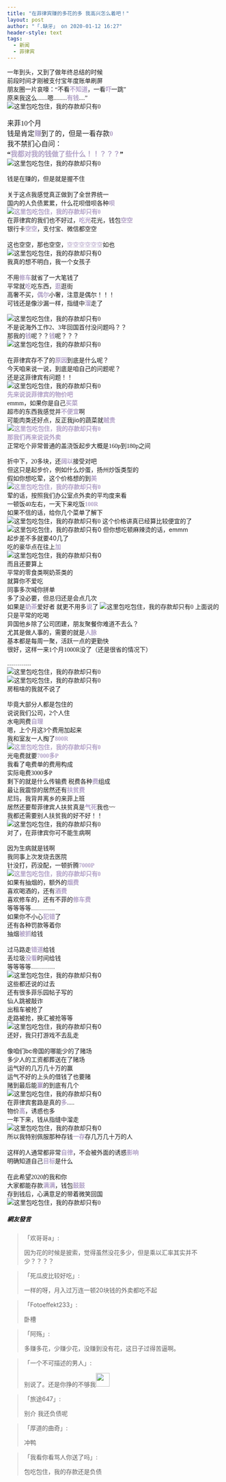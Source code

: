 ```yaml
---
title: "在菲律宾赚的多花的多 我高兴怎么着吧！"
layout: post
author: "「.缺牙」 on 2020-01-12 16:27"
header-style: text
tags:
  - 新闻
  - 菲律宾
---
```


<span style="font-family: 微软雅黑, &quot;Microsoft YaHei&quot;;">一年到头，又到了做年终总结的时候</span>
<br>
<span style="font-family: 微软雅黑, &quot;Microsoft YaHei&quot;;">前段时间才刚被支付宝年度账单刷屏</span>
<br>
<span style="font-family: 微软雅黑, &quot;Microsoft YaHei&quot;;">朋友圈一片哀嚎：“不看<strong><span style="font-family: 微软雅黑, &quot;Microsoft YaHei&quot;; color: rgb(178, 162, 199);">不知道</span></strong>，一看<strong><span style="font-family: 微软雅黑, &quot;Microsoft YaHei&quot;; color: rgb(178, 162, 199);">吓</span></strong>一跳”</span>
<br>
<span style="font-family: 微软雅黑, &quot;Microsoft YaHei&quot;;">原来我这么.......嗯.........<strong><span style="font-family: 微软雅黑, &quot;Microsoft YaHei&quot;; color: rgb(178, 162, 199);">有钱</span></strong>....”</span>
<span style="font-family: 微软雅黑, &quot;Microsoft YaHei&quot;;"><br></span>
<span style="font-family: 微软雅黑, &quot;Microsoft YaHei&quot;;"><img src="http://images.feileyuan.com/images/ueditor/202001121509000030.jpg" title="这里包吃包住，我的存款却只有0" alt="这里包吃包住，我的存款却只有0"></span>
<span style="font-family: 微软雅黑, &quot;Microsoft YaHei&quot;;"><br></span>
<br>
<span style="font-size: 16px; font-family: 微软雅黑, &quot;Microsoft YaHei&quot;;">来菲10个月</span>
<span style="font-size: 16px; font-family: 微软雅黑, &quot;Microsoft YaHei&quot;;"><br></span>
<span style="font-size: 16px; font-family: 微软雅黑, &quot;Microsoft YaHei&quot;;">钱是肯定<strong><span style="font-size: 16px; font-family: 微软雅黑, &quot;Microsoft YaHei&quot;; color: rgb(178, 162, 199);">赚</span></strong>到了的，但是一看存款<strong><span style="font-size: 16px; font-family: 微软雅黑, &quot;Microsoft YaHei&quot;; color: rgb(178, 162, 199);">0</span></strong></span>
<span style="font-size: 16px; font-family: 微软雅黑, &quot;Microsoft YaHei&quot;;"><br></span>
<span style="font-size: 16px; font-family: 微软雅黑, &quot;Microsoft YaHei&quot;;">我不禁扪心自问：</span>
<span style="font-size: 16px; font-family: 微软雅黑, &quot;Microsoft YaHei&quot;;"><br></span>
<span style="overflow-wrap: break-word; font-weight: 700; font-size: 16px; font-family: 微软雅黑, &quot;Microsoft YaHei&quot;;">“<span style="overflow-wrap: break-word; font-weight: 700; font-size: 16px; font-family: 微软雅黑, &quot;Microsoft YaHei&quot;; color: rgb(178, 162, 199);">我都对我的钱做了些什么！！？？？</span>”</span>
<span style="font-family: 微软雅黑, &quot;Microsoft YaHei&quot;;"><br></span>
<span style="font-family: 微软雅黑, &quot;Microsoft YaHei&quot;;"><img src="http://images.feileyuan.com/images/ueditor/202001121512000059.gif" title="这里包吃包住，我的存款却只有0" alt="这里包吃包住，我的存款却只有0"></span><br>
<span style="font-family: 微软雅黑, &quot;Microsoft YaHei&quot;;"><br></span>
<span style="font-family: 微软雅黑, &quot;Microsoft YaHei&quot;;">钱是在赚的，但是就是握不住<br></span>
<br>
<span style="font-family: 微软雅黑, &quot;Microsoft YaHei&quot;;">关于这点我感觉真正做到了全世界统一</span>
<br>
<span style="font-family: 微软雅黑, &quot;Microsoft YaHei&quot;;">国内的人负债累累，什么花呗借呗各种<strong><span style="font-family: 微软雅黑, &quot;Microsoft YaHei&quot;; color: rgb(178, 162, 199);">呗</span></strong></span>
<span style="font-family: 微软雅黑, &quot;Microsoft YaHei&quot;;"><strong><span style="font-family: 微软雅黑, &quot;Microsoft YaHei&quot;; color: rgb(178, 162, 199);"><br></span></strong></span>
<span style="font-family: 微软雅黑, &quot;Microsoft YaHei&quot;;"><strong><span style="font-family: 微软雅黑, &quot;Microsoft YaHei&quot;; color: rgb(178, 162, 199);"><img src="http://images.feileyuan.com/images/ueditor/202001121516000019.gif" title="这里包吃包住，我的存款却只有0" alt="这里包吃包住，我的存款却只有0"></span></strong></span>
<br>
<span style="font-family: 微软雅黑, &quot;Microsoft YaHei&quot;;">在菲律宾的我们也不好过，<strong><span style="font-family: 微软雅黑, &quot;Microsoft YaHei&quot;; color: rgb(178, 162, 199);">吃光</span></strong>花光，钱包<strong><span style="font-family: 微软雅黑, &quot;Microsoft YaHei&quot;; color: rgb(178, 162, 199);">空空</span></strong></span>
<br>
银行卡<strong><span style="color: rgb(178, 162, 199);">空空</span></strong>，支付宝、微信都空空<br>
<br>
这也空空，那也空空，<span style="color: rgb(178, 162, 199);">空空空空空空</span>如也
<br>
<img src="http://images.feileyuan.com/images/ueditor/202001121518000018.gif" title="这里包吃包住，我的存款却只有0" alt="这里包吃包住，我的存款却只有0">
<br>
<span style="font-family: 微软雅黑, &quot;Microsoft YaHei&quot;;">我真的想不明白，我一个女孩子<br></span>
<br>
<span style="font-family: 微软雅黑, &quot;Microsoft YaHei&quot;;">不用<strong><span style="font-family: 微软雅黑, &quot;Microsoft YaHei&quot;; color: rgb(178, 162, 199);">修车</span></strong>就省了一大笔钱了</span>
<br>
<span style="font-family: 微软雅黑, &quot;Microsoft YaHei&quot;;">平常就<strong><span style="font-family: 微软雅黑, &quot;Microsoft YaHei&quot;; color: rgb(178, 162, 199);">吃</span></strong>吃东西，<span style="font-family: 微软雅黑, &quot;Microsoft YaHei&quot;; color: rgb(178, 162, 199);"><strong>逛</strong></span>逛街</span>
<br>
<span style="font-family: 微软雅黑, &quot;Microsoft YaHei&quot;;">高奢不买，<strong><span style="font-family: 微软雅黑, &quot;Microsoft YaHei&quot;; color: rgb(178, 162, 199);">偶尔</span></strong>小奢，注意是偶尔！！！</span>
<br>
<span style="font-family: 微软雅黑, &quot;Microsoft YaHei&quot;;">可钱还是像沙漏一样，指缝中<strong><span style="font-family: 微软雅黑, &quot;Microsoft YaHei&quot;; color: rgb(178, 162, 199);">溜</span></strong>走了<br></span>
<span style="font-family: 微软雅黑, &quot;Microsoft YaHei&quot;;"><br></span>
<span style="font-family: 微软雅黑, &quot;Microsoft YaHei&quot;;"><img src="http://images.feileyuan.com/images/ueditor/202001121521000053.gif" title="这里包吃包住，我的存款却只有0" alt="这里包吃包住，我的存款却只有0"></span>
<span style="font-family: 微软雅黑, &quot;Microsoft YaHei&quot;;"><br></span>
<span style="font-family: 微软雅黑, &quot;Microsoft YaHei&quot;;">不是说海外工作2、3年回国首付没问题吗？？</span>
<span style="font-family: 微软雅黑, &quot;Microsoft YaHei&quot;;"><br></span>
<span style="font-family: 微软雅黑, &quot;Microsoft YaHei&quot;;">那我的<span style="font-family: 微软雅黑, &quot;Microsoft YaHei&quot;; color: rgb(178, 162, 199);"><strong>钱</strong></span>呢？？<span style="font-family: 微软雅黑, &quot;Microsoft YaHei&quot;; color: rgb(178, 162, 199);"><strong>钱</strong></span>呢？？？</span>
<span style="font-family: 微软雅黑, &quot;Microsoft YaHei&quot;;"><br></span>
<span style="font-family: 微软雅黑, &quot;Microsoft YaHei&quot;;"><img src="http://images.feileyuan.com/images/ueditor/202001121524000016.jpg" title="这里包吃包住，我的存款却只有0" alt="这里包吃包住，我的存款却只有0"></span>
<span style="font-family: 微软雅黑, &quot;Microsoft YaHei&quot;;"><br></span>
<br>
<span style="font-family:微软雅黑, Microsoft YaHei">在菲律宾存不了的<strong><span style="color: rgb(178, 162, 199);">原因</span></strong>到底是什么呢？</span>
<br>
<span style="font-family: 微软雅黑, &quot;Microsoft YaHei&quot;;">今天咱来说一说，到底是咱自己的问题呢？</span>
<span style="font-family: 微软雅黑, &quot;Microsoft YaHei&quot;;"><br></span>
<span style="font-family: 微软雅黑, &quot;Microsoft YaHei&quot;;">还是这菲律宾有问题！！</span>
<span style="font-family: 微软雅黑, &quot;Microsoft YaHei&quot;;"><br></span>
<span style="font-family: 微软雅黑, &quot;Microsoft YaHei&quot;;"><img src="http://images.feileyuan.com/images/ueditor/202001121526000002.gif" title="这里包吃包住，我的存款却只有0" alt="这里包吃包住，我的存款却只有0"></span>
<span style="font-family: 微软雅黑, &quot;Microsoft YaHei&quot;;"><br></span>
<span style="font-family: 微软雅黑, &quot;Microsoft YaHei&quot;;"><strong><span style="color: rgb(178, 162, 199);">先来说说菲律宾的物价吧</span></strong></span>
<br>
<span style="font-family:微软雅黑, Microsoft YaHei">emmm，如果你是自己<strong><span style="color: rgb(178, 162, 199);">买菜</span></strong></span>
<span style="font-family:微软雅黑, Microsoft YaHei"><br></span>
<span style="font-family:微软雅黑, Microsoft YaHei">超市的东西我感觉并<span style="color: rgb(178, 162, 199);"><strong>不便宜</strong></span>啊</span>
<span style="font-family:微软雅黑, Microsoft YaHei"><br></span>
<span style="font-family:微软雅黑, Microsoft YaHei">可能肉类还好点，反正我</span>jio的<span style="font-family:微软雅黑, Microsoft YaHei">蔬菜就<strong><span style="color: rgb(178, 162, 199);">贼贵</span></strong></span>
<span style="font-family:微软雅黑, Microsoft YaHei"><strong><span style="color: rgb(178, 162, 199);"><br></span></strong></span>
<span style="font-family:微软雅黑, Microsoft YaHei"><strong><span style="color: rgb(178, 162, 199);"><img src="http://images.feileyuan.com/images/ueditor/202001121529000036.gif" title="这里包吃包住，我的存款却只有0" alt="这里包吃包住，我的存款却只有0"></span></strong></span>
<span style="font-family:微软雅黑, Microsoft YaHei"><strong><span style="color: rgb(178, 162, 199);"><br></span></strong></span>
<strong><span style="font-family: 微软雅黑, &quot;Microsoft YaHei&quot;; color: rgb(178, 162, 199);">那我们再来说说外卖</span></strong>
<strong><span style="font-family: 微软雅黑, &quot;Microsoft YaHei&quot;; color: rgb(178, 162, 199);"><br></span></strong>
<span style="font-family: 微软雅黑, &quot;Microsoft YaHei&quot;;">正常吃个非常普通的盖浇饭起步大概是160p到180p之间</span><br>
<span style="font-family: 微软雅黑, &quot;Microsoft YaHei&quot;;"><br></span>
<span style="font-family: 微软雅黑, &quot;Microsoft YaHei&quot;;">折中下，20多块，还<strong><span style="font-family: 微软雅黑, &quot;Microsoft YaHei&quot;; color: rgb(178, 162, 199);">阔以</span></strong>接受对吧</span>
<span style="font-family: 微软雅黑, &quot;Microsoft YaHei&quot;;"><br></span>
<span style="font-family: 微软雅黑, &quot;Microsoft YaHei&quot;;">但这只是起步价，例如什么炒蛋，扬州炒饭类型的</span>
<span style="font-family: 微软雅黑, &quot;Microsoft YaHei&quot;;"><br></span>
<span style="font-family: 微软雅黑, &quot;Microsoft YaHei&quot;;">假如你想吃荤，这个价格想的到<strong><span style="font-family: 微软雅黑, &quot;Microsoft YaHei&quot;; color: rgb(178, 162, 199);">美</span></strong></span>
<br>
<span style="font-family: 微软雅黑, &quot;Microsoft YaHei&quot;;"><strong><span style="font-family: 微软雅黑, &quot;Microsoft YaHei&quot;; color: rgb(178, 162, 199);"><img src="http://images.feileyuan.com/images/ueditor/202001121535000027.jpg" title="这里包吃包住，我的存款却只有0" alt="这里包吃包住，我的存款却只有0"></span></strong></span>
<span style="font-family: 微软雅黑, &quot;Microsoft YaHei&quot;;"><strong><span style="font-family: 微软雅黑, &quot;Microsoft YaHei&quot;; color: rgb(178, 162, 199);"><br></span></strong></span>
<span style="font-family: 微软雅黑, &quot;Microsoft YaHei&quot;;">荤的话，按照我们办公室点外卖的平均度来看</span>
<br>
<span style="font-family: 微软雅黑, &quot;Microsoft YaHei&quot;;">一顿饭40左右，一天下来吃饭<strong><span style="font-family: 微软雅黑, &quot;Microsoft YaHei&quot;; color: rgb(178, 162, 199);">100R</span></strong></span>
<br>
<span style="font-family: 微软雅黑, &quot;Microsoft YaHei&quot;;">如果不信的话，给你几个菜单了解下</span>
<span style="font-family: 微软雅黑, &quot;Microsoft YaHei&quot;;"><br></span>
<span style="font-family: 微软雅黑, &quot;Microsoft YaHei&quot;;"><img src="http://images.feileyuan.com/images/ueditor/202001121541000038.jpg" title="这里包吃包住，我的存款却只有0" alt="这里包吃包住，我的存款却只有0"></span>
这个价格讲真已经算比较便宜的了
<br>
<img src="http://images.feileyuan.com/images/ueditor/202001121542000054.jpg" title="这里包吃包住，我的存款却只有0" alt="这里包吃包住，我的存款却只有0">
但你想吃顿麻辣烫的话，emmm
<br>
起步差不多就要40几了
<br>
吃的豪华点在往上<strong><span style="color: rgb(178, 162, 199);">加</span></strong>
<br>
<img src="http://images.feileyuan.com/images/ueditor/202001121543000049.gif" title="这里包吃包住，我的存款却只有0" alt="这里包吃包住，我的存款却只有0">
<br>
<span style="font-family: 微软雅黑, &quot;Microsoft YaHei&quot;;">而且还要算上</span>
<span style="font-family: 微软雅黑, &quot;Microsoft YaHei&quot;;"><br></span>
<span style="font-family: 微软雅黑, &quot;Microsoft YaHei&quot;;">平常的零食类啊奶茶类的</span>
<span style="font-family: 微软雅黑, &quot;Microsoft YaHei&quot;;"><br></span>
<span style="font-family: 微软雅黑, &quot;Microsoft YaHei&quot;;">就算你不爱吃</span>
<span style="font-family: 微软雅黑, &quot;Microsoft YaHei&quot;;"><br></span>
<span style="font-family: 微软雅黑, &quot;Microsoft YaHei&quot;;">同事多次喊你拼单</span>
<span style="font-family: 微软雅黑, &quot;Microsoft YaHei&quot;;"><br></span>
<span style="font-family: 微软雅黑, &quot;Microsoft YaHei&quot;;">多了没必要，但总归还是会点几次</span>
<span style="font-family: 微软雅黑, &quot;Microsoft YaHei&quot;;"><br></span>
<span style="font-family: 微软雅黑, &quot;Microsoft YaHei&quot;;">如果是<span style="font-family: 微软雅黑, &quot;Microsoft YaHei&quot;; color: rgb(178, 162, 199);"><strong>奶茶</strong></span>爱好者 就更不用多<strong><span style="font-family: 微软雅黑, &quot;Microsoft YaHei&quot;; color: rgb(178, 162, 199);">说</span></strong>了</span>
<span style="font-family: 微软雅黑, &quot;Microsoft YaHei&quot;;"><img src="http://images.feileyuan.com/images/ueditor/202001121551000032.gif" title="这里包吃包住，我的存款却只有0" alt="这里包吃包住，我的存款却只有0"></span>
<span style="font-family: 微软雅黑, &quot;Microsoft YaHei&quot;;">上面说的只是平常的吃喝</span>
<span style="font-family: 微软雅黑, &quot;Microsoft YaHei&quot;;"><br></span>
<span style="font-family: 微软雅黑, &quot;Microsoft YaHei&quot;;">异国他乡除了公司团建，朋友聚餐你难道不去么？</span>
<span style="font-family: 微软雅黑, &quot;Microsoft YaHei&quot;;"><br></span>
<span style="font-family: 微软雅黑, &quot;Microsoft YaHei&quot;;">尤其是做人事的，需要的就是<strong><span style="font-family: 微软雅黑, &quot;Microsoft YaHei&quot;; color: rgb(178, 162, 199);">人脉</span></strong></span>
<span style="font-family: 微软雅黑, &quot;Microsoft YaHei&quot;;"><br></span>
<span style="font-family:微软雅黑, Microsoft YaHei">基本都是每周一聚，活跃一点的更勤快</span>
<span style="font-family:微软雅黑, Microsoft YaHei"><br></span>
<span style="font-family:微软雅黑, Microsoft YaHei">很好，这样一来1个月1000R没了（还是很省的情况下）<br></span>
<span style="font-family:微软雅黑, Microsoft YaHei"><br></span>
<span style="font-family:微软雅黑, Microsoft YaHei">…………</span>
<span style="font-family:微软雅黑, Microsoft YaHei"><br></span>
<span style="font-family:微软雅黑, Microsoft YaHei"><img src="http://images.feileyuan.com/images/ueditor/202001121557000053.jpg" title="这里包吃包住，我的存款却只有0" alt="这里包吃包住，我的存款却只有0"></span>
<span style="font-family:微软雅黑, Microsoft YaHei"><br></span>
<span style="font-family:微软雅黑, Microsoft YaHei"><img src="http://images.feileyuan.com/images/ueditor/202001121558000037.jpg" title="这里包吃包住，我的存款却只有0" alt="这里包吃包住，我的存款却只有0"></span>
<span style="font-family:微软雅黑, Microsoft YaHei"><br></span>
<span style="font-family:微软雅黑, Microsoft YaHei">房租啥的我就不说了<br></span>
<span style="font-family:微软雅黑, Microsoft YaHei"><br></span>
<span style="font-family:微软雅黑, Microsoft YaHei">毕竟大部分人都是包住的</span>
<span style="font-family:微软雅黑, Microsoft YaHei"><br></span>
<span style="font-family:微软雅黑, Microsoft YaHei">说说我们公司，2个人住</span>
<span style="font-family:微软雅黑, Microsoft YaHei"><br></span>
<span style="font-family:微软雅黑, Microsoft YaHei">水电网费<strong><span style="color: rgb(178, 162, 199);">自理</span></strong></span>
<span style="font-family:微软雅黑, Microsoft YaHei"><br></span>
<span style="font-family:微软雅黑, Microsoft YaHei">嗯，上个月这3个费用加起来</span>
<span style="font-family:微软雅黑, Microsoft YaHei"><br></span>
<span style="font-family:微软雅黑, Microsoft YaHei">我和室友一人掏了<span style="color: rgb(178, 162, 199);"><strong>800R</strong></span></span>
<span style="font-family:微软雅黑, Microsoft YaHei"><span style="color: rgb(178, 162, 199);"><strong><br></strong></span></span>
<span style="font-family:微软雅黑, Microsoft YaHei"><span style="color: rgb(178, 162, 199);"><strong><img src="http://images.feileyuan.com/images/ueditor/202001121602000059.gif" title="这里包吃包住，我的存款却只有0" alt="这里包吃包住，我的存款却只有0"></strong></span></span>
<span style="font-family:微软雅黑, Microsoft YaHei"><span style="color: rgb(178, 162, 199);"><strong><br></strong></span></span>
<span style="font-family: 微软雅黑, &quot;Microsoft YaHei&quot;;">光电费就要<strong><span style="font-family: 微软雅黑, &quot;Microsoft YaHei&quot;; color: rgb(178, 162, 199);">7000多P</span></strong></span>
<br>
<span style="font-family: 微软雅黑, &quot;Microsoft YaHei&quot;;">我看了电费单的费用构成</span>
<br>
<span style="font-family: 微软雅黑, &quot;Microsoft YaHei&quot;;">实际电费3000多P&nbsp;</span>
<span style="font-family: 微软雅黑, &quot;Microsoft YaHei&quot;;"><br></span>
<span style="font-family: 微软雅黑, &quot;Microsoft YaHei&quot;;">剩下的就是什么传输费 税费各种<strong><span style="font-family: 微软雅黑, &quot;Microsoft YaHei&quot;; color: rgb(178, 162, 199);">费</span></strong>组成</span>
<br>
<span style="font-family: 微软雅黑, &quot;Microsoft YaHei&quot;;">最让我震惊的居然还有<span style="font-family: 微软雅黑, &quot;Microsoft YaHei&quot;; color: rgb(178, 162, 199);"><strong>扶贫费</strong></span></span>
<br>
<span style="font-family: 微软雅黑, &quot;Microsoft YaHei&quot;;">尼玛，我背井离乡的来菲上班</span>
<br>
<span style="font-family: 微软雅黑, &quot;Microsoft YaHei&quot;;">居然还要帮菲律宾人扶贫真是<span style="font-family: 微软雅黑, &quot;Microsoft YaHei&quot;; color: rgb(178, 162, 199);"><strong>气死</strong></span>我也~~</span>
<br>
<span style="font-family: 微软雅黑, &quot;Microsoft YaHei&quot;;">我都还需要别人扶贫我的好不好！！</span>
<span style="font-family: 微软雅黑, &quot;Microsoft YaHei&quot;;"><br></span>
<span style="font-family: 微软雅黑, &quot;Microsoft YaHei&quot;;"><img src="http://images.feileyuan.com/images/ueditor/202001121606000048.gif" title="这里包吃包住，我的存款却只有0" alt="这里包吃包住，我的存款却只有0"></span>
<span style="font-family: 微软雅黑, &quot;Microsoft YaHei&quot;;"><br></span>
<span style="font-family: 微软雅黑, &quot;Microsoft YaHei&quot;;">对了，在菲律宾你可不能生病啊<br></span>
<span style="font-family: 微软雅黑, &quot;Microsoft YaHei&quot;;"><br></span>
<span style="font-family: 微软雅黑, &quot;Microsoft YaHei&quot;;">因为生病就是钱啊</span>
<span style="font-family: 微软雅黑, &quot;Microsoft YaHei&quot;;"><br></span>
<span style="font-family: 微软雅黑, &quot;Microsoft YaHei&quot;;">我同事上次发烧去医院</span>
<span style="font-family: 微软雅黑, &quot;Microsoft YaHei&quot;;"><br></span>
<span style="font-family: 微软雅黑, &quot;Microsoft YaHei&quot;;">针没打，药没配，一顿折腾<span style="font-family: 微软雅黑, &quot;Microsoft YaHei&quot;; color: rgb(178, 162, 199);"><strong>7000P</strong></span></span>
<span style="font-family: 微软雅黑, &quot;Microsoft YaHei&quot;; color: rgb(178, 162, 199);"><strong><br></strong></span>
<span style="font-family: 微软雅黑, &quot;Microsoft YaHei&quot;; color: rgb(178, 162, 199);"><strong><img src="http://images.feileyuan.com/images/ueditor/202001121608000026.gif" title="这里包吃包住，我的存款却只有0" alt="这里包吃包住，我的存款却只有0"></strong></span>
<span style="font-family: 微软雅黑, &quot;Microsoft YaHei&quot;; color: rgb(178, 162, 199);"><strong><br></strong></span>
<span style="font-family: 微软雅黑, &quot;Microsoft YaHei&quot;;">如果有抽烟的，额外的<strong><span style="font-family: 微软雅黑, &quot;Microsoft YaHei&quot;; color: rgb(178, 162, 199);">烟费</span></strong></span>
<span style="font-family: 微软雅黑, &quot;Microsoft YaHei&quot;;"><br></span>
<span style="font-family: 微软雅黑, &quot;Microsoft YaHei&quot;;">喜欢喝酒的，还有<strong><span style="font-family: 微软雅黑, &quot;Microsoft YaHei&quot;; color: rgb(178, 162, 199);">酒费</span></strong></span>
<span style="font-family: 微软雅黑, &quot;Microsoft YaHei&quot;;"><br></span>
<span style="font-family: 微软雅黑, &quot;Microsoft YaHei&quot;;">喜欢修车的，还有不菲的<strong><span style="font-family: 微软雅黑, &quot;Microsoft YaHei&quot;; color: rgb(178, 162, 199);">修车费</span></strong></span>
<br>
<span style="font-family: 微软雅黑, &quot;Microsoft YaHei&quot;;">等等等等…………</span>
<span style="font-family: 微软雅黑, &quot;Microsoft YaHei&quot;; color: rgb(178, 162, 199);"><strong><br></strong></span>
<span style="font-family: 微软雅黑, &quot;Microsoft YaHei&quot;;">如果你不小心<strong><span style="font-family: 微软雅黑, &quot;Microsoft YaHei&quot;; color: rgb(178, 162, 199);">犯错</span></strong>了</span>
<br>
<span style="font-family: 微软雅黑, &quot;Microsoft YaHei&quot;;">还有各种罚款等着你</span>
<br>
<span style="font-family: 微软雅黑, &quot;Microsoft YaHei&quot;;">抽烟<strong><span style="font-family: 微软雅黑, &quot;Microsoft YaHei&quot;; color: rgb(178, 162, 199);">被抓</span></strong>给钱<br></span>
<br>
<span style="font-family: 微软雅黑, &quot;Microsoft YaHei&quot;;">过马路走<strong><span style="font-family: 微软雅黑, &quot;Microsoft YaHei&quot;; color: rgb(178, 162, 199);">错道</span></strong>给钱</span>
<br>
<span style="font-family: 微软雅黑, &quot;Microsoft YaHei&quot;;">丢垃圾<strong><span style="font-family: 微软雅黑, &quot;Microsoft YaHei&quot;; color: rgb(178, 162, 199);">没看</span></strong>时间给钱</span>
<br>
<span style="font-family: 微软雅黑, &quot;Microsoft YaHei&quot;; text-align: center;">等等等等…………</span>
<br>
<img src="http://images.feileyuan.com/images/ueditor/202001121611000049.gif" title="这里包吃包住，我的存款却只有0" alt="这里包吃包住，我的存款却只有0">
<br>
这些都还说的过去
<br>
还有很多菲乐园帖子写的
<br>
仙人跳被敲诈
<br>
出租车被抢了
<br>
走路被抢，换汇被抢等等
<br>
<img src="http://images.feileyuan.com/images/ueditor/202001121614000029.jpg" title="这里包吃包住，我的存款却只有0" alt="这里包吃包住，我的存款却只有0">
<br>
还好，我只打游戏不去乱走<br>
<br>
像咱们bc帝国的哪能少的了赌场
<br>
多少人的工资都葬送在了赌场
<br>
运气好的几万几十万的赢
<br>
运气不好的上头的借钱了也要赌
<br>
赌到最后能<strong><span style="color: rgb(178, 162, 199);">赢</span></strong>的到底有几个
<br>
<img src="http://images.feileyuan.com/images/ueditor/202001121619000024.gif" title="这里包吃包住，我的存款却只有0" alt="这里包吃包住，我的存款却只有0">
<br>
<span style="font-family: 微软雅黑, &quot;Microsoft YaHei&quot;;">在菲律宾套路是真的<strong><span style="color: rgb(178, 162, 199);">多</span></strong>.....</span>
<br>
<span style="font-family: 微软雅黑, &quot;Microsoft YaHei&quot;;">物价<strong><span style="font-family: 微软雅黑, &quot;Microsoft YaHei&quot;; color: rgb(178, 162, 199);">高</span></strong>，诱惑也多</span>
<br>
<span style="font-family: 微软雅黑, &quot;Microsoft YaHei&quot;;">一年下来，钱从指缝中溜走</span>
<br>
<img src="http://images.feileyuan.com/images/ueditor/202001121622000056.gif" title="这里包吃包住，我的存款却只有0" alt="这里包吃包住，我的存款却只有0">
<br>
<span style="font-family: 微软雅黑, &quot;Microsoft YaHei&quot;;">所以我特别佩服那种存钱<strong><span style="font-family: 微软雅黑, &quot;Microsoft YaHei&quot;; color: rgb(178, 162, 199);">一存</span></strong>存几万几十万的人<br></span>
<br>
<span style="font-family: 微软雅黑, &quot;Microsoft YaHei&quot;;">这样的人通常都非常<span style="font-family: 微软雅黑, &quot;Microsoft YaHei&quot;; color: rgb(178, 162, 199);"><strong>自律</strong></span>，不会被外面的诱惑<span style="font-family: 微软雅黑, &quot;Microsoft YaHei&quot;; color: rgb(178, 162, 199);"><strong>影响</strong></span></span>
<br>
<span style="font-family: 微软雅黑, &quot;Microsoft YaHei&quot;;">明确知道自己<strong><span style="font-family: 微软雅黑, &quot;Microsoft YaHei&quot;; color: rgb(178, 162, 199);">目标</span></strong>是什么<br></span>
<br>
<span style="font-family: 微软雅黑, &quot;Microsoft YaHei&quot;;">在此希望2020的我和你</span>
<br>
<span style="font-family: 微软雅黑, &quot;Microsoft YaHei&quot;;">大家都能存款<strong><span style="font-family: 微软雅黑, &quot;Microsoft YaHei&quot;; color: rgb(178, 162, 199);">满满</span></strong>，钱包<span style="font-family: 微软雅黑, &quot;Microsoft YaHei&quot;; color: rgb(178, 162, 199);"><strong>鼓鼓</strong></span></span>
<br>
<span style="font-family: 微软雅黑, &quot;Microsoft YaHei&quot;;">存到钱后，心满意足的带着微笑回国</span>
<span style="font-family: 微软雅黑, &quot;Microsoft YaHei&quot;;"><br></span>
<span style="font-family: 微软雅黑, &quot;Microsoft YaHei&quot;;"><img src="http://images.feileyuan.com/images/ueditor/202001121627000033.gif" title="这里包吃包住，我的存款却只有0" alt="这里包吃包住，我的存款却只有0"></span>

##### 網友發言 
> 「欢哥哥a」:
> <p>因为花的时候是披索，觉得虽然没花多少，但是乘以汇率其实并不少？？？？</p>

> 「死瓜皮比较好吃」:
> <p>一样的呀，月入过万连一顿20块钱的外卖都吃不起</p>

> 「Fotoeffekt233」:
> <p>卧槽</p>

> 「阿殇」:
> <p>多赚多花，少赚少花，没赚到没有花，这日子过得苦逼啊。</p>

> 「一个不可描述的男人」:
> <p>别说了。还是你挣的不够我<img src="https://images.feileyuan.com/images/ueditor/dialogs/emotion/images/default/df_016.gif" width="32" height="32"></p>

> 「旅途647」:
> <p>别介 我还负债呢</p>

> 「厚道的曲奇」:
> <p>冲鸭</p>

> 「我看你看骂人你送了吗」:
> <p>包吃包住，我的存款还是负债</p>


